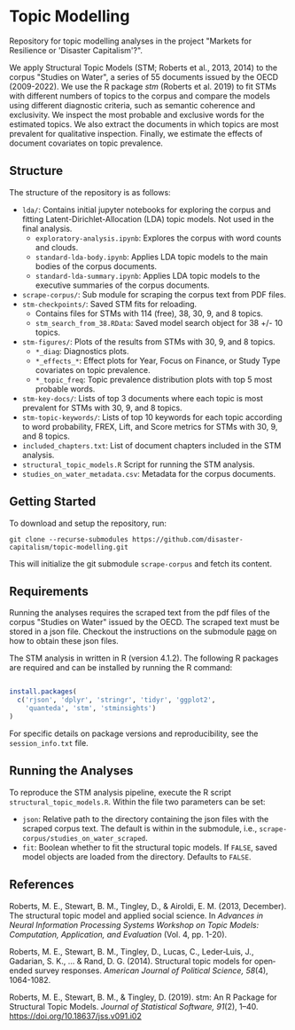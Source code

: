 # Topic Modelling
Repository for topic modelling analyses in the project "Markets for Resilience or 'Disaster Capitalism'?".

We apply Structural Topic Models (STM; Roberts et al., 2013, 2014) to the corpus "Studies on Water", a series of
55 documents issued by the OECD (2009-2022). We use the R package *stm* (Roberts
et al. 2019) to fit STMs with different numbers of topics to the corpus and 
compare the models using different diagnostic criteria, such as semantic coherence  and exclusivity. 
We inspect the most probable and exclusive words for the estimated topics. 
We also extract the documents in which topics are most prevalent for qualitative inspection.
Finally, we estimate the effects of document covariates on topic prevalence.

## Structure
The structure of the repository is as follows:
- `lda/`: Contains initial jupyter notebooks for exploring the corpus and fitting Latent-Dirichlet-Allocation (LDA) topic models. Not used in the final analysis.
  - `exploratory-analysis.ipynb`: Explores the corpus with word counts and clouds.
  - `standard-lda-body.ipynb`: Applies LDA topic models to the main bodies of the corpus documents.
  - `standard-lda-summary.ipynb`: Applies LDA topic models to the executive summaries of the corpus documents.
- `scrape-corpus/`: Sub module for scraping the corpus text from PDF files.
- `stm-checkpoints/`: Saved STM fits for reloading.
  - Contains files for STMs with 114 (free), 38, 30, 9, and 8 topics.
  - `stm_search_from_38.RData`: Saved model search object for 38 +/- 10 topics.
- `stm-figures/`: Plots of the results from STMs with 30, 9, and 8 topics.
  - `*_diag`: Diagnostics plots.
  - `*_effects_*`: Effect plots for Year, Focus on Finance, or Study Type covariates on topic prevalence.
  - `*_topic_freq`: Topic prevalence distribution plots with top 5 most probable words.
- `stm-key-docs/`: Lists of top 3 documents where each topic is most prevalent for STMs with 30, 9, and 8 topics.
- `stm-topic-keywords/`: Lists of top 10 keywords for each topic according to word probability, FREX, Lift, and Score metrics for STMs with 30, 9, and 8 topics.
- `included_chapters.txt`: List of document chapters included in the STM analysis.
- `structural_topic_models.R` Script for running the STM analysis.
- `studies_on_water_metadata.csv`: Metadata for the corpus documents.

## Getting Started
To download and setup the repository, run:
```
git clone --recurse-submodules https://github.com/disaster-capitalism/topic-modelling.git

```
This will initialize the git submodule `scrape-corpus` and fetch its content.

## Requirements
Running the analyses requires the scraped text from the pdf files of the corpus "Studies on Water" issued by the OECD. The scraped text must be stored in a json file. Checkout the instructions on the submodule [page](https://github.com/disaster-capitalism/scrape-corpus) on how to obtain these json files.

The STM analysis in written in R (version 4.1.2). The following R packages are required and can be installed by running the R command:

```r

install.packages(
  c('rjson', 'dplyr', 'stringr', 'tidyr', 'ggplot2',
    'quanteda', 'stm', 'stminsights')
)

```

For specific details on package versions and reproducibility, see the `session_info.txt` file.

## Running the Analyses
To reproduce the STM analysis pipeline, execute the R script `structural_topic_models.R`. Within the file two parameters can be set:
- `json`: Relative path to the directory containing the json files with the scraped corpus text. The default is within in the submodule, i.e., `scrape-corpus/studies_on_water_scraped`.
- `fit`: Boolean whether to fit the structural topic models. If `FALSE`, saved model objects are loaded from the directory. Defaults to `FALSE`.

## References
Roberts, M. E., Stewart, B. M., Tingley, D., & Airoldi, E. M. (2013, December). The structural topic model and applied social science. In *Advances in Neural Information Processing Systems Workshop on Topic Models: Computation, Application, and Evaluation* (Vol. 4, pp. 1-20).

Roberts, M. E., Stewart, B. M., Tingley, D., Lucas, C., Leder‐Luis, J., Gadarian, S. K., ... & Rand, D. G. (2014). Structural topic models for open‐ended survey responses. *American Journal of Political Science, 58*(4), 1064-1082.

Roberts, M. E., Stewart, B. M., & Tingley, D. (2019). stm: An R Package for Structural Topic Models. *Journal of Statistical Software, 91*(2), 1–40. https://doi.org/10.18637/jss.v091.i02
